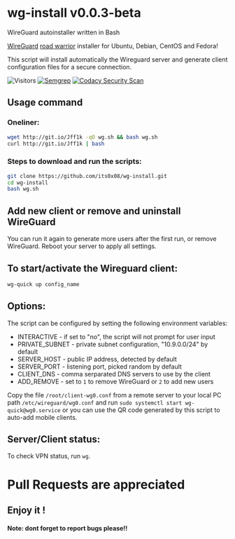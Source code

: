 # wg-install v0.0.3-beta
WireGuard autoinstaller written in Bash

[WireGuard](https://www.wireguard.com) [road warrior](http://en.wikipedia.org/wiki/Road_warrior_%28computing%29) installer for Ubuntu, Debian, CentOS and Fedora!

This script will install automatically the Wireguard server and generate client configuration files for a secure connection.

![Visitors](https://api.visitorbadge.io/api/visitors?path=https%3A%2F%2Fgithub.com%2Fits0x08%2Fwg-install&countColor=%232ccce4&style=flat-square)
[![Semgrep](https://github.com/its0x08/wg-install/actions/workflows/semgrep.yml/badge.svg)](https://github.com/its0x08/wg-install/actions/workflows/semgrep.yml)
[![Codacy Security Scan](https://github.com/its0x08/wg-install/actions/workflows/codacy.yml/badge.svg)](https://github.com/its0x08/wg-install/actions/workflows/codacy.yml)


## Usage command

### Oneliner:
```bash
wget http://git.io/Jff1k -qO wg.sh && bash wg.sh
curl http://git.io/Jff1k | bash
```

### Steps to download and run the scripts:
```bash
git clone https://github.com/its0x08/wg-install.git
cd wg-install
bash wg.sh
```

## Add new client or remove and uninstall WireGuard
You can run it again to generate more users after the first run, or remove WireGuard. Reboot your server to apply all settings.

## To start/activate the Wireguard client:
```bash
wg-quick up config_name
```

## Options:

The script can be configured by setting the following environment variables:

* INTERACTIVE - if set to "no", the script will not prompt for user input
* PRIVATE_SUBNET - private subnet configuration, "10.9.0.0/24" by default
* SERVER_HOST - public IP address, detected by default
* SERVER_PORT - listening port, picked random by default
* CLIENT_DNS - comma serparated DNS servers to use by the client
* ADD_REMOVE - set to `1` to remove WireGuard or `2` to add new users


Copy the file `/root/client-wg0.conf` from a remote server to your local PC
path `/etc/wireguard/wg0.conf` and run `sudo systemctl start wg-quick@wg0.service` or
you can use the QR code generated by this script to auto-add mobile clients.

## Server/Client status:
To check VPN status, run `wg`.

# Pull Requests are appreciated

## Enjoy it !

#### Note: dont forget to report bugs please!!

